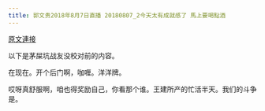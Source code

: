 ```yaml
---
title: 郭文贵2018年8月7日直播 20180807_2今天太有成就感了 馬上要喝點酒
---
```


[原文連接](https://gnews.org/ThreadView/53478104)

以下是茅屎坑战友没校对前的内容。

  在现在。开个后门啊，咖喱。洋洋牌。

  哎呀真舒服啊，咱也得奖励自己，你看那个谁。王建所产的忙活半天。我们的斗争是。
